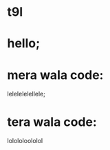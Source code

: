 t9l
===
hello;
=================
mera wala code:
=================
lelelelelellele;

tera wala code:
=================
lolololoololol

